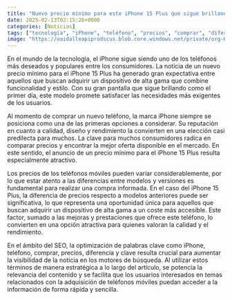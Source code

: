```yaml
---
title: "Nuevo precio mínimo para este iPhone 15 Plus que sigue brillando como el primer día con su gran pantalla"
date: 2025-02-13T02:15:26+0000
categories: [Noticias]
tags: ["tecnología", "iPhone", "teléfono", "precios", "comprar", "diferencia", "clave"]
image: "https://oaidalleapiprodscus.blob.core.windows.net/private/org-HKmKxpuNw3Y88lm4EBrIPq0n/user-ZwiCXOggLL8ZNNKE2g7rXFmV/img-Ls1XcDSdPH87GsBiaZuSxZEG.png?st=2025-02-13T01%3A15%3A26Z&se=2025-02-13T03%3A15%3A26Z&sp=r&sv=2024-08-04&sr=b&rscd=inline&rsct=image/png&skoid=d505667d-d6c1-4a0a-bac7-5c84a87759f8&sktid=a48cca56-e6da-484e-a814-9c849652bcb3&skt=2025-02-12T20%3A09%3A30Z&ske=2025-02-13T20%3A09%3A30Z&sks=b&skv=2024-08-04&sig=%2B3qGw7BflzEoaqHtDExjJh%2Bmq7dpb3bMqhTedpa3rEs%3D"
---
```


En el mundo de la tecnología, el iPhone sigue siendo uno de los teléfonos más deseados y populares entre los consumidores. La noticia de un nuevo precio mínimo para el iPhone 15 Plus ha generado gran expectativa entre aquellos que buscan adquirir un dispositivo de alta gama que combine funcionalidad y estilo. Con su gran pantalla que sigue brillando como el primer día, este modelo promete satisfacer las necesidades más exigentes de los usuarios.

Al momento de comprar un nuevo teléfono, la marca iPhone siempre se posiciona como una de las primeras opciones a considerar. Su reputación en cuanto a calidad, diseño y rendimiento la convierten en una elección casi predilecta para muchos. La clave para muchos consumidores radica en comparar precios y encontrar la mejor oferta disponible en el mercado. En este sentido, el anuncio de un precio mínimo para el iPhone 15 Plus resulta especialmente atractivo.

Los precios de los teléfonos móviles pueden variar considerablemente, por lo que estar atento a las diferencias entre modelos y versiones es fundamental para realizar una compra informada. En el caso del iPhone 15 Plus, la diferencia de precios respecto a modelos anteriores puede ser significativa, lo que representa una oportunidad única para aquellos que buscan adquirir un dispositivo de alta gama a un coste más accesible. Este factor, sumado a las mejoras y prestaciones que ofrece este teléfono, lo convierten en una opción atractiva para quienes valoran la calidad y el rendimiento.

En el ámbito del SEO, la optimización de palabras clave como iPhone, teléfono, comprar, precios, diferencia y clave resulta crucial para aumentar la visibilidad de la noticia en los motores de búsqueda. Al utilizar estos términos de manera estratégica a lo largo del artículo, se potencia la relevancia del contenido y se facilita que los usuarios interesados en temas relacionados con la adquisición de teléfonos móviles puedan acceder a la información de forma rápida y sencilla.
    